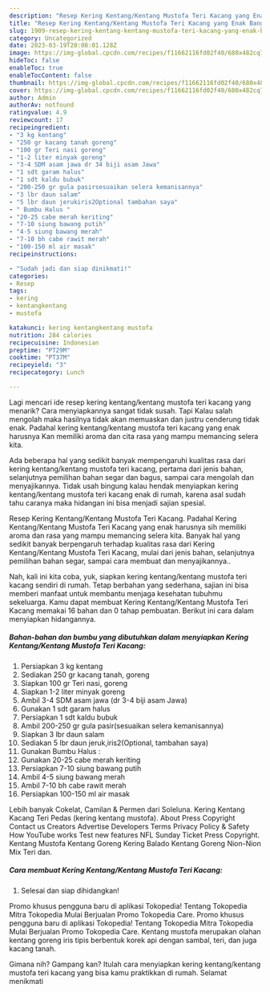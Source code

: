 ```yaml
---
description: "Resep Kering Kentang/Kentang Mustofa Teri Kacang yang Enak Banget, Buat Buka Puasa Enak"
title: "Resep Kering Kentang/Kentang Mustofa Teri Kacang yang Enak Banget, Buat Buka Puasa Enak"
slug: 1909-resep-kering-kentang-kentang-mustofa-teri-kacang-yang-enak-banget-buat-buka-puasa-enak
category: Uncategorized
date: 2023-03-19T20:08:01.128Z
image: https://img-global.cpcdn.com/recipes/f11662116fd02f40/680x482cq70/kering-kentangkentang-mustofa-teri-kacang-foto-resep-utama.jpg
hideToc: false
enableToc: true
enableTocContent: false
thumbnail: https://img-global.cpcdn.com/recipes/f11662116fd02f40/680x482cq70/kering-kentangkentang-mustofa-teri-kacang-foto-resep-utama.jpg
cover: https://img-global.cpcdn.com/recipes/f11662116fd02f40/680x482cq70/kering-kentangkentang-mustofa-teri-kacang-foto-resep-utama.jpg
author: Admin
authorAv: notfound
ratingvalue: 4.9
reviewcount: 17
recipeingredient:
- "3 kg kentang"
- "250 gr kacang tanah goreng"
- "100 gr Teri nasi goreng"
- "1-2 liter minyak goreng"
- "3-4 SDM asam jawa dr 34 biji asam Jawa"
- "1 sdt garam halus"
- "1 sdt kaldu bubuk"
- "200-250 gr gula pasirsesuaikan selera kemanisannya"
- "3 lbr daun salam"
- "5 lbr daun jerukiris2Optional tambahan saya"
- " Bumbu Halus "
- "20-25 cabe merah keriting"
- "7-10 siung bawang putih"
- "4-5 siung bawang merah"
- "7-10 bh cabe rawit merah"
- "100-150 ml air masak"
recipeinstructions:

- "Sudah jadi dan siap dinikmati!"
categories:
- Resep
tags:
- kering
- kentangkentang
- mustofa

katakunci: kering kentangkentang mustofa 
nutrition: 284 calories
recipecuisine: Indonesian
preptime: "PT29M"
cooktime: "PT37M"
recipeyield: "3"
recipecategory: Lunch

---
```



Lagi mencari ide resep kering kentang/kentang mustofa teri kacang yang menarik? Cara menyiapkannya sangat tidak susah. Tapi Kalau salah mengolah maka hasilnya tidak akan memuaskan dan justru cenderung tidak enak. Padahal kering kentang/kentang mustofa teri kacang yang enak harusnya Kan memiliki aroma dan cita rasa yang mampu memancing selera kita.


Ada beberapa hal yang sedikit banyak mempengaruhi kualitas rasa dari kering kentang/kentang mustofa teri kacang, pertama dari jenis bahan, selanjutnya pemilihan bahan segar dan bagus, sampai cara mengolah dan menyajikannya. Tidak usah bingung kalau hendak menyiapkan kering kentang/kentang mustofa teri kacang enak di rumah, karena asal sudah tahu caranya maka hidangan ini bisa menjadi sajian spesial.

Resep Kering Kentang/Kentang Mustofa Teri Kacang. Padahal Kering Kentang/Kentang Mustofa Teri Kacang yang enak harusnya sih memiliki aroma dan rasa yang mampu memancing selera kita. Banyak hal yang sedikit banyak berpengaruh terhadap kualitas rasa dari Kering Kentang/Kentang Mustofa Teri Kacang, mulai dari jenis bahan, selanjutnya pemilihan bahan segar, sampai cara membuat dan menyajikannya..


Nah, kali ini kita coba, yuk, siapkan kering kentang/kentang mustofa teri kacang sendiri di rumah. Tetap berbahan yang sederhana, sajian ini bisa memberi manfaat untuk membantu menjaga kesehatan tubuhmu sekeluarga. Kamu dapat membuat Kering Kentang/Kentang Mustofa Teri Kacang memakai 16 bahan dan 0 tahap pembuatan. Berikut ini cara dalam menyiapkan hidangannya.

<!--inarticleads1-->

##### Bahan-bahan dan bumbu yang dibutuhkan dalam menyiapkan Kering Kentang/Kentang Mustofa Teri Kacang:

1. Persiapkan 3 kg kentang
1. Sediakan 250 gr kacang tanah, goreng
1. Siapkan 100 gr Teri nasi, goreng
1. Siapkan 1-2 liter minyak goreng
1. Ambil 3-4 SDM asam jawa (dr 3-4 biji asam Jawa)
1. Gunakan 1 sdt garam halus
1. Persiapkan 1 sdt kaldu bubuk
1. Ambil 200-250 gr gula pasir(sesuaikan selera kemanisannya)
1. Siapkan 3 lbr daun salam
1. Sediakan 5 lbr daun jeruk,iris2(Optional, tambahan saya)
1. Gunakan  Bumbu Halus :
1. Gunakan 20-25 cabe merah keriting
1. Persiapkan 7-10 siung bawang putih
1. Ambil 4-5 siung bawang merah
1. Ambil 7-10 bh cabe rawit merah
1. Persiapkan 100-150 ml air masak


Lebih banyak Cokelat, Camilan &amp; Permen dari Soleluna. Kering Kentang Kacang Teri Pedas (kering kentang mustofa). About Press Copyright Contact us Creators Advertise Developers Terms Privacy Policy &amp; Safety How YouTube works Test new features NFL Sunday Ticket Press Copyright. Kentang Mustofa Kentang Goreng Kering Balado Kentang Goreng Nion-Nion Mix Teri dan. 

<!--inarticleads2-->

##### Cara membuat Kering Kentang/Kentang Mustofa Teri Kacang:


1. Selesai dan siap dihidangkan!

Promo khusus pengguna baru di aplikasi Tokopedia! Tentang Tokopedia Mitra Tokopedia Mulai Berjualan Promo Tokopedia Care. Promo khusus pengguna baru di aplikasi Tokopedia! Tentang Tokopedia Mitra Tokopedia Mulai Berjualan Promo Tokopedia Care. Kentang mustofa merupakan olahan kentang goreng iris tipis berbentuk korek api dengan sambal, teri, dan juga kacang tanah. 

Gimana nih? Gampang kan? Itulah cara menyiapkan kering kentang/kentang mustofa teri kacang yang bisa kamu praktikkan di rumah. Selamat menikmati
